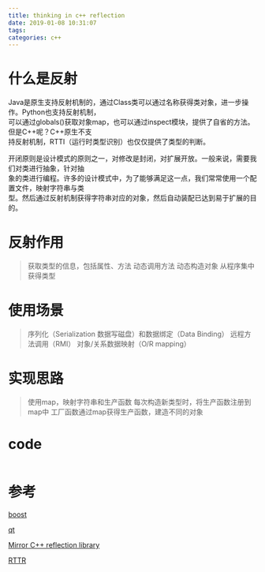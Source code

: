 ```yaml
---
title: thinking in c++ reflection
date: 2019-01-08 10:31:07
tags:
categories: c++
---
```


# 什么是反射
Java是原生支持反射机制的，通过Class类可以通过名称获得类对象，进一步操作。Python也支持反射机制，  
可以通过globals()获取对象map，也可以通过inspect模块，提供了自省的方法。但是C++呢？C++原生不支  
持反射机制，RTTI（运行时类型识别）也仅仅提供了类型的判断。

开闭原则是设计模式的原则之一，对修改是封闭，对扩展开放。一般来说，需要我们对类进行抽象，针对抽  
象的类进行编程。许多的设计模式中，为了能够满足这一点，我们常常使用一个配置文件，映射字符串与类  
型。然后通过反射机制获得字符串对应的对象，然后自动装配已达到易于扩展的目的。

<!-- more -->
# 反射作用
> 获取类型的信息，包括属性、方法
> 动态调用方法
> 动态构造对象
> 从程序集中获得类型

# 使用场景
> 序列化（Serialization 数据写磁盘）和数据绑定（Data Binding）
> 远程方法调用（RMI）
> 对象/关系数据映射（O/R mapping）

# 实现思路
> 使用map，映射字符串和生产函数
> 每次构造新类型时，将生产函数注册到map中
> 工厂函数通过map获得生产函数，建造不同的对象

# code
```
```

# 参考

[boost](https://svn.boost.org/trac10/wiki/LibrariesUnderConstruction#ReflectiveProgramming)

[qt](https://www.bbsmax.com/A/6pdDvPyXJw/)

[Mirror C++ reflection library](http://www.open-open.com/lib/view/open1326941133530.html)

[RTTR](https://github.com/rttrorg/rttr)
